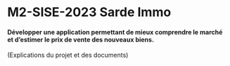 # M2-SISE-2023 Sarde Immo

#### Développer une application permettant de mieux comprendre le marché et d’estimer le prix de vente des nouveaux biens.

(Explications du projet et des documents)
